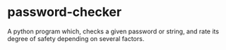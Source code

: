 # password-checker
A python program which, checks a given password or string, and rate its degree of safety depending on several factors.
